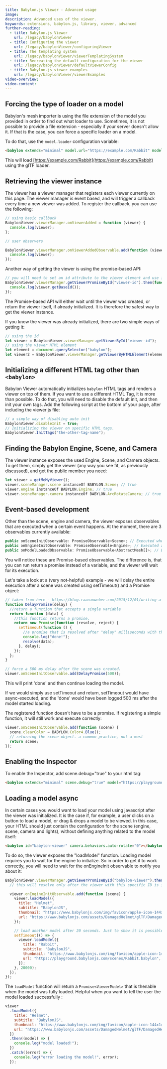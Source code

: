 ```yaml
---
title: Babylon.js Viewer - Advanced usage
image:
description: Advanced uses of the viewer.
keywords: extensions, babylon.js, library, viewer, advanced
further-reading:
  - title: Babylon.js Viewer
    url: /legacy/babylonViewer
  - title: Configuring the viewer
    url: /legacy/babylonViewer/configuringViewer
  - title: The templating system
    url: /legacy/babylonViewer/viewerTemplatingSystem
  - title: Recreating the default configuration for the viewer
    url: /legacy/babylonViewer/defaultViewerConfig
  - title: Babylon.js viewer examples
    url: /legacy/babylonViewer/viewerExamples
video-overview:
video-content:
---
```


## Forcing the type of loader on a model

Babylon's mesh importer is using the file extension of the model you provided in order to find out what loader to use. Sometimes, it is not possible to provide a file extension - especially if your server doesn't allow it. If that is the case, you can force a specific loader on a model.

To do that, use the `model.loader` configuration variable:

```html
<babylon extends="minimal" model.url="https://example.com/Rabbit" model.loader=".gltf"></babylon>
```

This will load [https://example.com/Rabbit](https://example.com/Rabbit) using the glTF loader.

## Retrieving the viewer instance

The viewer has a viewer manager that registers each viewer currently on this page. The viewer manager is event based, and will trigger a callback every time a new viewer was added. To register the callback, you can use the following:

```javascript
// using basic callback
BabylonViewer.viewerManager.onViewerAdded = function (viewer) {
  console.log(viewer);
};

// user observers

BabylonViewer.viewerManager.onViewerAddedObservable.add(function (viewer) {
  console.log(viewer);
});
```

Another way of getting the viewer is using the promise-based API:

```javascript
// you will need to set an id attribute to the viewer element and use it here:
BabylonViewer.viewerManager.getViewerPromiseById("viewer-id").then(function (viewer) {
  console.log(viewer.getBaseId());
});
```

The Promise-based API will either wait until the viewer was created, or return the viewer itself, if already initialized. It is therefore the safest way to get the viewer instance.

If you know the viewer was already initialized, there are two simple ways of getting it:

```javascript
// using the id
let viewer = BabylonViewer.viewerManager.getViewerById("viewer-id");
// using the viewer HTML element
let element = document.querySelector("babylon");
let viewer2 = BabylonViewer.viewerManager.getViewerByHTMLElement(element);
```

## Initializing a different HTML tag other than `<babylon>`

Babylon Viewer automatically initializes `babylon` HTML tags and renders a viewer on top of them. If you want to use a different HTML Tag, it is more than possible. To do that, you will need to disable the default init, and then init your own tags. Add the following script at the bottom of your page, after including the viewer js file:

```javascript
// a simple way of disabling auto init
BabylonViewer.disableInit = true;
// Initializing the viewer on specific HTML tags.
BabylonViewer.InitTags("the-other-tag-name");
```

## Finding the Babylon Engine, Scene, and Camera

The viewer instance exposes the used Engine, Scene, and Camera objects.
To get them, simply get the viewer (any way you see fit, as previously discussed), and get the public member you need:

```javascript
let viewer = getMeMyViewer();
viewer.sceneManager.scene instanceOf BABYLON.Scene; // true
viewer.engine instanceOf BABYLON.Engine; // true
viewer.sceneManager.camera instanceOf BABYLON.ArcRotateCamera; // true
```

## Event-based development

Other than the scene, engine and camera, the viewer exposes observables that are executed when a certain event happens. At the moment, there are 3 observables currently available:

```javascript
public onSceneInitObservable: PromiseObservable<Scene>; // Executed when a scene object was initialized
public onEngineInitObservable: PromiseObservable<Engine>; // Executed after the engine was created
public onModelLoadedObservable: PromiseObservable<AbstractMesh[]>; // Executed after a model was loaded.
```

You will notice these are Promise-based observables. The difference is, that you can run return a promise instead of a variable, and the viewer will wait for its execution.

Let's take a look at a (very not-helpful) example - we will delay the entire execution after a scene was created using setTimeout() and a Promise object:

```javascript
// taken from here - https://blog.raananweber.com/2015/12/01/writing-a-promise-delayer/
function DelayPromise(delay) {
  //return a function that accepts a single variable
  return function (data) {
    //this function returns a promise.
    return new Promise(function (resolve, reject) {
      setTimeout(function () {
        //a promise that is resolved after "delay" milliseconds with the data provided
        console.log("done!");
        resolve(data);
      }, delay);
    });
  };
}

// force a 500 ms delay after the scene was created.
viewer.onSceneInitObservable.add(DelayPromise(500));
```

This will print 'done' and then continue loading the model.

If we would simply use setTimeout and return, setTimeout would have async-executed, and the 'done' would have been logged 500 ms after the model started loading.

The registered function doesn't have to be a promise. If registering a simple function, it will still work and execute correctly:

```javascript
viewer.onSceneInitObservable.add(function (scene) {
  scene.clearColor = BABYLON.Color4.Blue();
  // returning the scene object. a common practice, not a must
  return scene;
});
```

## Enabling the Inspector

To enable the Inspector, add scene.debug="true" to your html tag:

```html
<babylon extends="minimal" scene.debug="true" model="https://playground.babylonjs.com/scenes/Rabbit.babylon"></babylon>
```

## Loading a model async

In certain cases you would want to load your model using javascript after the viewer was initialized. It is the case if, for example, a user clicks on a button to load a model, or drag & drops a model to be viewed. In this case, your HTML should just contain the configuration for the scene (engine, scene, camera and lights), without defining anything related to the model itself:

```html
<babylon id="babylon-viewer" camera.behaviors.auto-rotate="0"></babylon>
```

To do so, the viewer exposes the "loadModel" function. Loading model requires you to wait for the engine to initialize. So in order to get it to work correctly, you will need to wait for the onEngineInit observable to notify you about it:

```javascript
BabylonViewer.viewerManager.getViewerPromiseById("babylon-viewer").then(function (viewer) {
  // this will resolve only after the viewer with this specific ID is initialized

  viewer.onEngineInitObservable.add(function (scene) {
    viewer.loadModel({
      title: "Helmet",
      subtitle: "BabylonJS",
      thumbnail: "https://www.babylonjs.com/img/favicon/apple-icon-144x144.png",
      url: "https://www.babylonjs.com/assets/DamagedHelmet/glTF/DamagedHelmet.gltf",
    });

    // load another model after 20 seconds. Just to show it is possible
    setTimeout(() => {
      viewer.loadModel({
        title: "Rabbit",
        subtitle: "BabylonJS",
        thumbnail: "https://www.babylonjs.com/img/favicon/apple-icon-144x144.png",
        url: "https://playground.babylonjs.com/scenes/Rabbit.babylon",
      });
    }, 20000);
  });
});
```

The `loadModel` function will return a `Promise<ViewerModel>` that is thenable when the model was fully loaded. Helpful when you want to tell the user the model loaded successfully :

```javascript
viewer
  .loadModel({
    title: "Helmet",
    subtitle: "BabylonJS",
    thumbnail: "https://www.babylonjs.com/img/favicon/apple-icon-144x144.png",
    url: "https://www.babylonjs.com/assets/DamagedHelmet/glTF/DamagedHelmet.gltf",
  })
  .then((model) => {
    console.log("model loaded!");
  })
  .catch((error) => {
    console.log("error loading the model!", error);
  });
```
